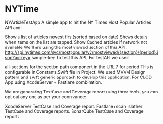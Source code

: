 # NYTime

NYArticleTestApp
A simple app to hit the NY Times Most Popular Articles API and:

Show a list of articles newest first(sorted based on date)
Shows details when items on the list are tapped.
Show Cached articles if network not available
We'll are using the most viewed section of this API. http://api.nytimes.com/svc/mostpopular/v2/mostviewed/{section}/{period}.json?apikey= sample-key To test this API, For testAPI we used

all-sections for the section path component in the URL
7 for period
This is configurable in Constants.Swift file in Project. We used MVVM Design pattern and swift generic approach to develop this application. For CI/CD App using XcodeServer + Fastlane combination.

We are generating TestCase and Coverage report using three tools, you can opt out any one as per your connivance:

XcodeServer TestCase and Coverage report.
Fastlane+scan+slather TestCase and Coverage reports.
SonarQube TestCase and Coverage reports.
